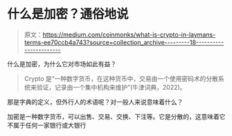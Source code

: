 # 什么是加密？通俗地说

> 原文：<https://medium.com/coinmonks/what-is-crypto-in-laymans-terms-ee70ccb4a743?source=collection_archive---------18----------------------->

什么是加密，为什么它对市场如此有益？

> Crypto 是“一种数字货币，在这种货币中，交易由一个使用密码术的分散系统来验证，记录由一个集中机构来维护”(牛津词典，2022)。

那是字典的定义，但外行人的术语呢？对一般人来说意味着什么？

加密是一种数字货币，可以出售、交易、交换、下注等。它是分散的，这意味着它不属于任何一家银行或大银行